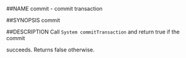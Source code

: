 ##NAME
  commit - commit transaction

##SYNOPSIS
  commit

##DESCRIPTION
  Call `System commitTransaction` and return true if the commit

  succeeds. Returns false otherwise.
